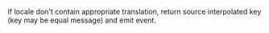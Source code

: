 If locale don't contain appropriate translation, return source interpolated key (key may be equal message) and emit event.
